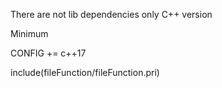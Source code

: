 There are not lib dependencies only C++ version

Minimum

CONFIG += c++17

include(fileFunction/fileFunction.pri)
